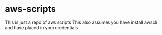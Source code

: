 # aws-scripts
This is just a repo of aws scripts 
This also assumes you have install awscli and have placed in your credentials 